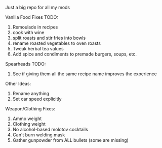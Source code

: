Just a big repo for all my mods


Vanilla Food Fixes TODO:
1. Remoulade in recipes
3. cook with wine
4. split roasts and stir fries into bowls
5. rename roasted vegetables to oven roasts
6. Tweak herbal tea values
7. Add spice and condiments to premade burgers, soups, etc.

Spearheads TODO:
1. See if giving them all the same recipe name improves the experience


Other Ideas:
1. Rename anything
2. Set car speed explicitly




Weapon/Clothing Fixes:
1. Ammo weight
2. Clothing weight
3. No alcohol-based molotov cocktails
4. Can't burn welding mask
5. Gather gunpowder from ALL bullets (some are missing)
